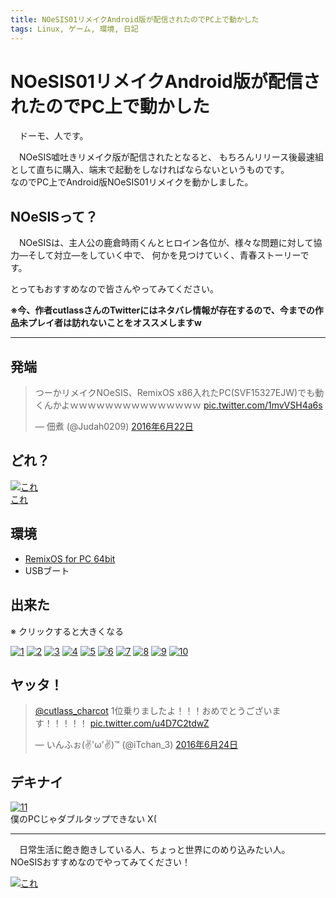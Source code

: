 ```yaml
---
title: NOeSIS01リメイクAndroid版が配信されたのでPC上で動かした
tags: Linux, ゲーム, 環境, 日記
---
```

# NOeSIS01リメイクAndroid版が配信されたのでPC上で動かした

　ドーモ、人です。

　NOeSIS嘘吐きリメイク版が配信されたとなると、
もちろんリリース後最速組として直ちに購入、端末で起動をしなければならないというものです。  
なのでPC上でAndroid版NOeSIS01リメイクを動かしました。

<!--

1. Arch上のVirtualBoxでRemixOSを動かそうとするも、Archのlinux-headersがないと言われる
2. 色々やったけどだめだったからArchのlinuxカーネルをアップグレードした後にlinux-headersをインストールする
3. VirtualBoxにRemixOSをインストールできた、がしかしそもそもArchのパーティションにあまり容量がないことに気づき、やめる
4. 8GB-USBメモリにRemixOSをインストール、成功。 その後NOeSIS01リメイクをインストール開始をするも、
   インストール2/3程度完了した際に「ディスク容量が足んねーよ」と言われる
5. 16GB-USBメモリがあったのでそれにRemixOSを入れるも、なぜかWiFiがOnにならない。
   ハードウェアスイッチが効かない
6. RemixOSがLinuxカーネルを読み込んだ後、Android読み込み中のタイミングならハードウェアスイッチが効くことを発見。
   なんとかWiFiを使用可能にする
7. NOeSIS01リメイクのインストール完了を確認。 作戦成功、OKこちら撤退する。

-->


## NOeSISって？

　NOeSISは、主人公の鹿倉時雨くんとヒロイン各位が、様々な問題に対して協力―そして対立―をしていく中で、
何かを見つけていく、青春ストーリーです。

とってもおすすめなので皆さんやってみてください。

**※今、作者cutlassさんのTwitterにはネタバレ情報が存在するので、今までの作品未プレイ者は訪れないことをオススメしますw**

- - -

## 発端

<blockquote class="twitter-tweet" data-cards="hidden" data-lang="ja"><p lang="ja" dir="ltr">つーかリメイクNOeSIS、RemixOS x86入れたPC(SVF15327EJW)でも動くんかよｗｗｗｗｗｗｗｗｗｗｗｗｗｗｗ <a href="https://t.co/1mvVSH4a6s">pic.twitter.com/1mvVSH4a6s</a></p>&mdash; 佃煮 (@Judah0209) <a href="https://twitter.com/Judah0209/status/745612928062132224">2016年6月22日</a></blockquote>
<script async src="//platform.twitter.com/widgets.js" charset="utf-8"></script>


## どれ？

[![これ](/images/posts/2016-06-24-NOeSIS_in_RemixOS/NOeSIS_remake-icon.png)](https://play.google.com/store/apps/details?id=jp.spw.noe01)  
[これ](https://play.google.com/store/apps/details?id=jp.spw.noe01)


## 環境

- [RemixOS for PC 64bit](http://www.jide.com/remixos-for-pc)
- USBブート


## 出来た

※ クリックすると大きくなる

[![1](/images/posts/2016-06-24-NOeSIS_in_RemixOS/1.png)](/images/posts/2016-06-24-NOeSIS_in_RemixOS/1-full.png)
[![2](/images/posts/2016-06-24-NOeSIS_in_RemixOS/2.png)](/images/posts/2016-06-24-NOeSIS_in_RemixOS/2-full.png)
[![3](/images/posts/2016-06-24-NOeSIS_in_RemixOS/3.png)](/images/posts/2016-06-24-NOeSIS_in_RemixOS/3-full.png)
[![4](/images/posts/2016-06-24-NOeSIS_in_RemixOS/4.png)](/images/posts/2016-06-24-NOeSIS_in_RemixOS/4-full.png)
[![5](/images/posts/2016-06-24-NOeSIS_in_RemixOS/5.png)](/images/posts/2016-06-24-NOeSIS_in_RemixOS/5-full.png)
[![6](/images/posts/2016-06-24-NOeSIS_in_RemixOS/6.png)](/images/posts/2016-06-24-NOeSIS_in_RemixOS/6-full.png)
[![7](/images/posts/2016-06-24-NOeSIS_in_RemixOS/7.png)](/images/posts/2016-06-24-NOeSIS_in_RemixOS/7-full.png)
[![8](/images/posts/2016-06-24-NOeSIS_in_RemixOS/8.png)](/images/posts/2016-06-24-NOeSIS_in_RemixOS/8-full.png)
[![9](/images/posts/2016-06-24-NOeSIS_in_RemixOS/9.png)](/images/posts/2016-06-24-NOeSIS_in_RemixOS/9-full.png)
[![10](/images/posts/2016-06-24-NOeSIS_in_RemixOS/10.png)](/images/posts/2016-06-24-NOeSIS_in_RemixOS/10-full.png)


## ヤッタ！

<blockquote class="twitter-tweet" data-cards="hidden" data-lang="ja"><p lang="ja" dir="ltr"><a href="https://twitter.com/cutlass_charcot">@cutlass_charcot</a> 1位乗りましたよ！！！おめでとうございます！！！！！ <a href="https://t.co/u4D7C2tdwZ">pic.twitter.com/u4D7C2tdwZ</a></p>&mdash; いんふぉ(✌&#39;ω&#39;✌)™ (@iTchan_3) <a href="https://twitter.com/iTchan_3/status/746287639238582272">2016年6月24日</a></blockquote>
<script async src="//platform.twitter.com/widgets.js" charset="utf-8"></script>

## デキナイ

[![11](/images/posts/2016-06-24-NOeSIS_in_RemixOS/11.png)](/images/posts/2016-06-24-NOeSIS_in_RemixOS/11-full.png)  
僕のPCじゃダブルタップできない X(

- - -

　日常生活に飽き飽きしている人、ちょっと世界にのめり込みたい人。  
NOeSISおすすめなのでやってみてください！

[![これ](/images/posts/2016-06-24-NOeSIS_in_RemixOS/NOeSIS_remake-icon.png)](https://play.google.com/store/apps/details?id=jp.spw.noe01)  
